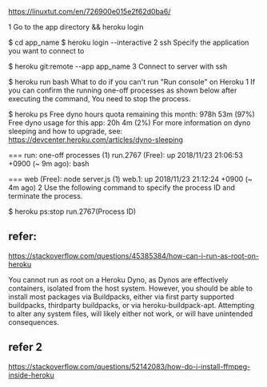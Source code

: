 
https://linuxtut.com/en/726900e015e2f62d0ba6/

1 Go to the app directory && heroku login

$ cd app_name
$ heroku login --interactive
2 ssh Specify the application you want to connect to

$ heroku git:remote --app app_name
3 Connect to server with ssh

$ heroku run bash
What to do if you can't run "Run console" on Heroku
1 If you can confirm the running one-off processes as shown below after executing the command, You need to stop the process.

$ heroku ps
Free dyno hours quota remaining this month: 978h 53m (97%)
Free dyno usage for this app: 20h 4m (2%)
For more information on dyno sleeping and how to upgrade, see:
https://devcenter.heroku.com/articles/dyno-sleeping

=== run: one-off processes (1)
run.2767 (Free): up 2018/11/23 21:06:53 +0900 (~ 9m ago): bash

=== web (Free): node server.js (1)
web.1: up 2018/11/23 21:12:24 +0900 (~ 4m ago)
2 Use the following command to specify the process ID and terminate the process.

$ heroku ps:stop run.2767(Process ID)


refer:
-----------

https://stackoverflow.com/questions/45385384/how-can-i-run-as-root-on-heroku

You cannot run as root on a Heroku Dyno, as Dynos are effectively containers, isolated from the host system. However, you should be able to install most packages via Buildpacks, either via first party supported buildpacks, thirdparty buildpacks, or via heroku-buildpack-apt. Attempting to alter any system files, will likely either not work, or will have unintended consequences.


refer 2
-------

https://stackoverflow.com/questions/52142083/how-do-i-install-ffmpeg-inside-heroku

